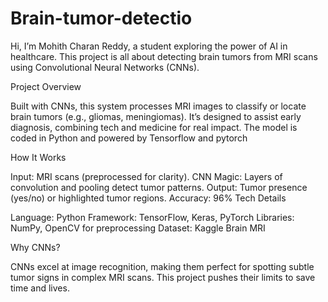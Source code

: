 # Brain-tumor-detectio
Hi, I’m Mohith Charan Reddy, a student exploring the power of AI in healthcare. This project is all about detecting brain tumors from MRI scans using Convolutional Neural Networks (CNNs).

Project Overview

Built with CNNs, this system processes MRI images to classify or locate brain tumors (e.g., gliomas, meningiomas). It’s designed to assist early diagnosis, combining tech and medicine for real impact. The model is coded in  Python and powered by Tensorflow and pytorch

How It Works

Input: MRI scans (preprocessed for clarity).
CNN Magic: Layers of convolution and pooling detect tumor patterns.
Output: Tumor presence (yes/no) or highlighted tumor regions.
Accuracy: 96%
Tech Details

Language: Python
Framework: TensorFlow, Keras, PyTorch
Libraries: NumPy, OpenCV for preprocessing
Dataset: Kaggle Brain MRI

Why CNNs?

CNNs excel at image recognition, making them perfect for spotting subtle tumor signs in complex MRI scans. This project pushes their limits to save time and lives.
